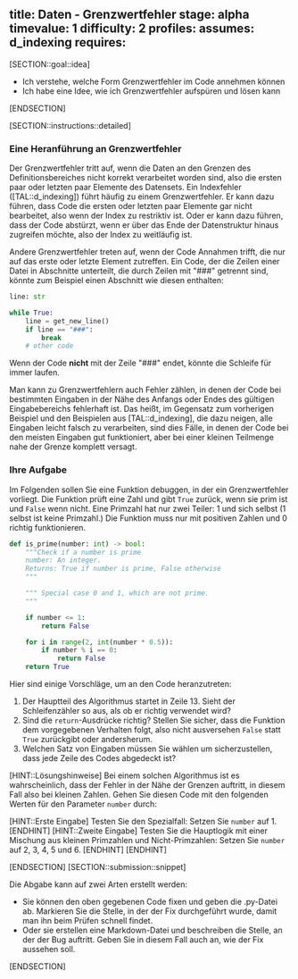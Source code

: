 title: Daten - Grenzwertfehler 
stage: alpha
timevalue: 1
difficulty: 2
profiles:
assumes: d_indexing
requires:
---
[SECTION::goal::idea]

- Ich verstehe, welche Form Grenzwertfehler im Code annehmen können
- Ich habe eine Idee, wie ich Grenzwertfehler aufspüren und lösen kann

[ENDSECTION]

[SECTION::instructions::detailed]

### Eine Heranführung an Grenzwertfehler

Der Grenzwertfehler tritt auf, wenn die Daten an den Grenzen des Definitionsbereiches 
nicht korrekt verarbeitet worden sind, also die ersten paar oder letzten paar Elemente des Datensets.
Ein Indexfehler ([TAL::d_indexing]) führt häufig zu einem Grenzwertfehler.
Er kann dazu führen, dass Code die ersten oder letzten paar Elemente gar nicht bearbeitet,
also wenn der Index zu restriktiv ist.
Oder er kann dazu führen, dass der Code abstürzt, wenn er über das Ende der Datenstruktur hinaus zugreifen möchte,
also der Index zu weitläufig ist.

Andere Grenzwertfehler treten auf, wenn der Code Annahmen trifft, die nur auf das erste oder letzte Element zutreffen.
Ein Code, der die Zeilen einer Datei in Abschnitte unterteilt, die durch Zeilen mit "###" getrennt sind, könnte
zum Beispiel einen Abschnitt wie diesen enthalten:

```python
line: str

while True:
    line = get_new_line()
    if line == "###":
        break
    # other code
```
Wenn der Code **nicht** mit der Zeile "###" endet, könnte die Schleife für immer laufen.

Man kann zu Grenzwertfehlern auch Fehler zählen, in denen der Code bei bestimmten Eingaben 
in der Nähe des Anfangs oder Endes des gültigen Eingabebereichs fehlerhaft ist.
Das heißt, im Gegensatz zum vorherigen Beispiel und den Beispielen aus [TAL::d_indexing], 
die dazu neigen, alle Eingaben leicht falsch zu verarbeiten, sind dies Fälle, in denen der Code
bei den meisten Eingaben gut funktioniert, aber bei einer kleinen Teilmenge nahe der Grenze komplett versagt.


### Ihre Aufgabe

Im Folgenden sollen Sie eine Funktion debuggen, in der ein Grenzwertfehler vorliegt.
Die Funktion prüft eine Zahl und gibt `True` zurück, wenn sie prim ist und `False` wenn nicht.
Eine Primzahl hat nur zwei Teiler: 1 und sich selbst (1 selbst ist keine Primzahl.)
Die Funktion muss nur mit positiven Zahlen und 0 richtig funktionieren.


```python
def is_prime(number: int) -> bool:
    """Check if a number is prime
    number: An integer.
    Returns: True if number is prime, False otherwise
    """

    """ Special case 0 and 1, which are not prime.
    """

    if number <= 1:
        return False

    for i in range(2, int(number * 0.5)):
        if number % i == 0:
            return False
    return True
```

Hier sind einige Vorschläge, um an den Code heranzutreten:

1. Der Hauptteil des Algorithmus startet in Zeile 13. 
   Sieht der Schleifenzähler so aus, als ob er richtig verwendet wird?
2. Sind die `return`-Ausdrücke richtig?
   Stellen Sie sicher, dass die Funktion dem vorgegebenen Verhalten folgt, 
   also nicht ausversehen `False` statt `True` zurückgibt oder andersherum.
3. Welchen Satz von Eingaben müssen Sie wählen um sicherzustellen, dass jede Zeile des Codes abgedeckt ist?

[HINT::Lösungshinweise]
Bei einem solchen Algorithmus ist es wahrscheinlich, dass der Fehler in der Nähe der Grenzen auftritt,
in diesem Fall also bei kleinen Zahlen.
Gehen Sie diesen Code mit den folgenden Werten für den Parameter `number` durch:

[HINT::Erste Eingabe]
Testen Sie den Spezialfall: Setzen Sie `number` auf 1.
[ENDHINT]
[HINT::Zweite Eingabe]
Testen Sie die Hauptlogik mit einer Mischung aus kleinen Primzahlen und Nicht-Primzahlen:
Setzen Sie `number` auf 2, 3, 4, 5 und 6.
[ENDHINT]
[ENDHINT]

[ENDSECTION]
[SECTION::submission::snippet]

Die Abgabe kann auf zwei Arten erstellt werden:

- Sie können den oben gegebenen Code fixen und geben die .py-Datei ab.
  Markieren Sie die Stelle, in der der Fix durchgeführt wurde, damit man ihn beim Prüfen schnell findet.
- Oder sie erstellen eine Markdown-Datei und beschreiben die Stelle, an der der Bug auftritt.
  Geben Sie in diesem Fall auch an, wie der Fix aussehen soll.

[ENDSECTION]